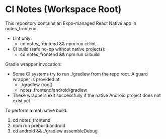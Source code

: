 # CI Notes (Workspace Root)

This repository contains an Expo-managed React Native app in notes_frontend.

- Lint only:
  - cd notes_frontend && npm run ci:lint
- CI build (safe no-op without native projects):
  - cd notes_frontend && npm run ci:build

Gradle wrapper invocation:
- Some CI systems try to run ./gradlew from the repo root. A guard wrapper is provided at:
  - ./gradlew (root)
  - notes_frontend/android/gradlew
- These wrappers exit successfully if the native Android project does not exist yet.

To perform a real native build:
1) cd notes_frontend
2) npm run prebuild:android
3) cd android && ./gradlew assembleDebug
